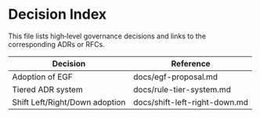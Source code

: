 # Decision Index

This file lists high‑level governance decisions and links to the corresponding ADRs or RFCs.

| Decision                        | Reference                          |
|--------------------------------|------------------------------------|
| Adoption of EGF                | docs/egf-proposal.md               |
| Tiered ADR system              | docs/rule-tier-system.md           |
| Shift Left/Right/Down adoption | docs/shift-left-right-down.md      |